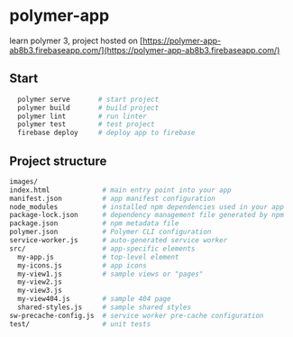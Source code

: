 # polymer-app
learn polymer 3, project hosted on [https://polymer-app-ab8b3.firebaseapp.com/](https://polymer-app-ab8b3.firebaseapp.com/)

## Start

``` bash
  polymer serve       # start project
  polymer build       # build project
  polymer lint        # run linter
  polymer test        # test project
  firebase deploy     # deploy app to firebase
```

## Project structure

``` bash
images/
index.html             # main entry point into your app
manifest.json          # app manifest configuration
node_modules           # installed npm dependencies used in your app
package-lock.json      # dependency management file generated by npm
package.json           # npm metadata file
polymer.json           # Polymer CLI configuration 
service-worker.js      # auto-generated service worker
src/                   # app-specific elements
  my-app.js            # top-level element
  my-icons.js          # app icons
  my-view1.js          # sample views or "pages"
  my-view2.js
  my-view3.js
  my-view404.js        # sample 404 page
  shared-styles.js     # sample shared styles
sw-precache-config.js  # service worker pre-cache configuration
test/                  # unit tests
```